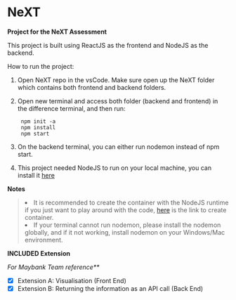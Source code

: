 # NeXT
<b>Project for the NeXT Assessment</b>

This project is built using ReactJS as the frontend and NodeJS as the backend.

How to run the project:

1. Open NeXT repo in the vsCode. Make sure open up the NeXT folder which contains both frontend and backend folders.

2. Open new terminal and access both folder (backend and frontend) in the difference terminal, and then run:  

        npm init -a
        npm install
        npm start
        
3. On the backend terminal, you can either run nodemon instead of npm start.
4. This project needed NodeJS to run on your local machine, you can install it <a href="https://nodejs.org/en/">here</a>

**Notes**

><li>It is recommended to create the container with the NodeJS runtime if you just want to play around with the code, <a href="https://code.visualstudio.com/docs/remote/create-dev-container">here</a> is the link to create container.</li>
><li>If your terminal cannot run nodemon, please install the nodemon globally, and if it not working, install nodemon on your Windows/Mac environment.</li>


**INCLUDED Extension**

_For Maybank Team reference**_
- [x] Extension A: Visualisation (Front End)
- [x] Extension B: Returning the information as an API call (Back End)
